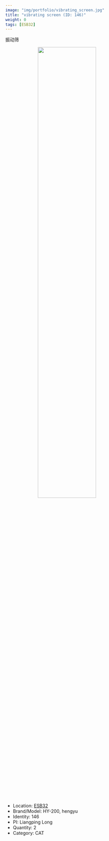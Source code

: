 ```yaml
---
image: "img/portfolio/vibrating_screen.jpg"
title: "vibrating screen (ID: 146)"
weight: 0
tags: [ESB32]
---
```


振动筛

<!--more-->

<img src="../../img/portfolio/vibrating_screen.jpg" width="60%" style="display: block; margin: auto;">

- Location: [ESB32](../../tags/esb32)
- Brand/Model: HY-200, hengyu
- Identity: 146
- PI: Liangping Long
- Quantity: 2
- Category: CAT






